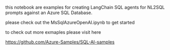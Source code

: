 this notebook are examples for creating LangChain SQL agents for NL2SQL prompts against an Azure SQL Database.

please check out the MsSqlAzureOpenAI.ipynb to get started

to check out more exmaples please visit here

https://github.com/Azure-Samples/SQL-AI-samples
